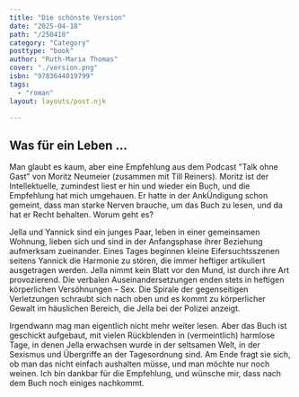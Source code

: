 ```yaml
---
title: "Die schönste Version"
date: "2025-04-18"
path: "/250418"
category: "Category"
posttype: "book"
author: "Ruth-Maria Thomas"
cover: "./version.png"
isbn: "9783644019799"
tags:
  - "roman"
layout: layouts/post.njk

---
```

## Was für ein Leben ...

Man glaubt es kaum, aber eine Empfehlung aus dem Podcast "Talk ohne Gast" von Moritz Neumeier (zusammen mit Till Reiners). Moritz ist der Intellektuelle, zumindest liest er hin und wieder ein Buch, und die Empfehlung hat mich umgehauen. Er hatte in der AnkÜndigung schon gemeint, dass man starke Nerven brauche, um das Buch zu lesen, und da hat er Recht behalten. Worum geht es?

Jella und Yannick sind ein junges Paar, leben in einer gemeinsamen Wohnung, lieben sich und sind in der Anfangsphase ihrer Beziehung aufmerksam zueinander. Eines Tages beginnen kleine Eifersuchtsszenen seitens Yannick die Harmonie zu stören, die immer heftiger artikuliert ausgetragen werden. Jella nimmt kein Blatt vor den Mund, ist durch ihre Art provozierend. Die verbalen Auseinandersetzungen enden stets in heftigen körperlichen Versöhnungen – Sex. Die Spirale der gegenseitigen Verletzungen schraubt sich nach oben und es kommt zu körperlicher Gewalt im häuslichen Bereich, die Jella bei der Polizei anzeigt.

Irgendwann mag man eigentlich nicht mehr weiter lesen. Aber das Buch ist geschickt aufgebaut, mit vielen Rückblenden in (vermeintlich) harmlose Tage, in denen Jella erwachsen wurde in der seltsamen Welt, in der Sexismus und Übergriffe an der Tagesordnung sind. Am Ende fragt sie sich, ob man das nicht einfach aushalten müsse, und man möchte nur noch weinen. Ich bin dankbar für die Empfehlung, und wünsche mir, dass nach dem Buch noch einiges nachkommt.